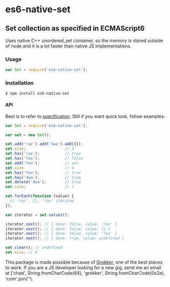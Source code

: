 # es6-native-set
## Set collection as specified in ECMAScript6

Uses native C++ unordered_set container, so the memory is stored
outside of node and it is a lot faster than native JS implementations.


### Usage

```javascript
var Set = require('es6-native-set');
```

### Installation

	$ npm install es6-native-set

#### API

Best is to refer to [specification](http://people.mozilla.org/~jorendorff/es6-draft.html#sec-set-objects). Still if you want quick look, follow examples:

```javascript
var Set = require('es6-native-set');

var set = new Set();

set.add('raz').add('dwa').add({});
set.size;                 // 3
set.has('raz');           // true
set.has('foo');           // false
set.add('foo');           // set
set.size                  // 4
set.has('foo');           // true
set.has('dwa');           // true
set.delete('dwa');        // true
set.size;                 // 3

set.forEach(function (value) {
  // 'raz', {}, 'foo' iterated
});

var iterator = set.values();

iterator.next(); // { done: false, value: 'raz' }
iterator.next(); // { done: false, value: {} }
iterator.next(); // { done: false, value: 'foo' }
iterator.next(); // { done: true, value: undefined }

set.clear(); // undefined
set.size; // 0
```

This package is made possible because of [Grokker](http://grokker.com/), one of the best places to work. If you are a JS developer looking for a new gig, send me an email at &#x5b;'chad', String.fromCharCode(64), 'grokker', String.fromCharCode(0x2e), 'com'&#x93;.join('').
